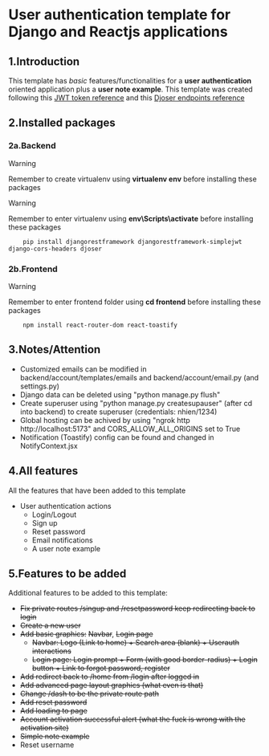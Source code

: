 # User authentication template for Django and Reactjs applications

## 1.Introduction
This template has *basic* features/functionalities for a **user authentication** oriented application plus a **user note example**. This template was created following this [JWT token reference](https://www.youtube.com/watch?v=xjMP0hspNLE&t=3375s&ab_channel=DennisIvy) and this [Djoser endpoints reference](https://www.youtube.com/watch?v=QFDyXWRYQjY&list=PLJRGQoqpRwdfoa9591BcUS6NmMpZcvFsM&ab_channel=BryanBrkic)

## 2.Installed packages
### 2a.Backend
> [!WARNING]
> Remember to create virtualenv using **virtualenv env** before installing these packages

> [!WARNING]
> Remember to enter virtualenv using **env\Scripts\activate** before installing these packages
```
    pip install djangorestframework djangorestframework-simplejwt django-cors-headers djoser
```
### 2b.Frontend
> [!WARNING]
> Remember to enter frontend folder using **cd frontend** before installing these packages
```
    npm install react-router-dom react-toastify
```
## 3.Notes/Attention
- Customized emails can be modified in backend/account/templates/emails and backend/account/email.py (and settings.py)
- Django data can be deleted using "python manage.py flush"
- Create superuser using "python manage.py createsupauser" (after cd into backend) to create superuser (credentials: nhien/1234)
- Global hosting can be achived by using "ngrok http http://localhost:5173" and CORS_ALLOW_ALL_ORIGINS set to True
- Notification (Toastify) config can be found and changed in NotifyContext.jsx

## 4.All features
All the features that have been added to this template
- User authentication actions
    + Login/Logout
    + Sign up
    + Reset password
    + Email notifications
    + A user note example 

## 5.Features to be added
Additional features to be added to this template:
- ~~Fix private routes /singup and /resetpassword keep redirecting back to login~~
- ~~Create a new user~~
- ~~Add basic graphics:~~ ~~Navbar~~, ~~Login page~~
    + ~~Navbar: Logo (Link to home) + Search area (blank) + Userauth interactions~~
    + ~~Login page: Login prompt + Form (with good border-radius) + Login button + Link to forgot password, register~~
- ~~Add redirect back to /home from /login after logged in~~ 
- ~~Add advanced page layout graphics (what even is that)~~
- ~~Change /dash to be the private route path~~
- ~~Add reset password~~
- ~~Add loading to page~~
- ~~Account activation successful alert (what the ~~fuck~~ is wrong with the activation site)~~
- ~~Simple note example~~ 
- Reset username
